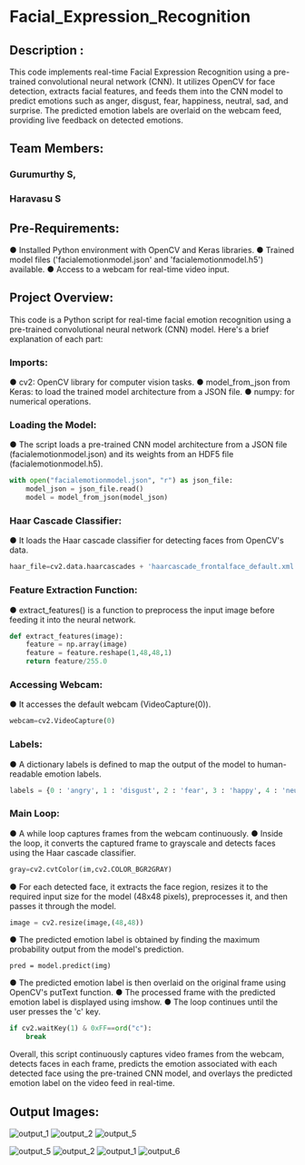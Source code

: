 # Facial_Expression_Recognition

## Description :
This code implements real-time Facial Expression Recognition using a pre-trained convolutional neural network (CNN). It utilizes OpenCV for face detection, extracts facial features, and feeds them into the CNN model to predict emotions such as anger, disgust, fear, happiness, neutral, sad, and surprise. The predicted emotion labels are overlaid on the webcam feed, providing live feedback on detected emotions.

## Team Members:
### Gurumurthy S,
### Haravasu S

## Pre-Requirements:

● Installed Python environment with OpenCV and Keras libraries.
● Trained model files ('facialemotionmodel.json' and 'facialemotionmodel.h5') available.
● Access to a webcam for real-time video input.

## Project Overview:

This code is a Python script for real-time facial emotion recognition using a pre-trained convolutional neural network (CNN) model.
Here's a brief explanation of each part:

### Imports:

● cv2: OpenCV library for computer vision tasks.
● model_from_json from Keras: to load the trained model architecture from a JSON file.
● numpy: for numerical operations.
  
### Loading the Model:

● The script loads a pre-trained CNN model architecture from a JSON file (facialemotionmodel.json) and its weights from an HDF5 file (facialemotionmodel.h5).
```python
with open("facialemotionmodel.json", "r") as json_file:
    model_json = json_file.read()
    model = model_from_json(model_json)
```

### Haar Cascade Classifier:

● It loads the Haar cascade classifier for detecting faces from OpenCV's data.
```python
haar_file=cv2.data.haarcascades + 'haarcascade_frontalface_default.xml'
```

### Feature Extraction Function:

● extract_features() is a function to preprocess the input image before feeding it into the neural network.

```python
def extract_features(image):
    feature = np.array(image)
    feature = feature.reshape(1,48,48,1)
    return feature/255.0
```

### Accessing Webcam:

● It accesses the default webcam (VideoCapture(0)).
```python
webcam=cv2.VideoCapture(0)
```

### Labels:

● A dictionary labels is defined to map the output of the model to human-readable emotion labels.
```python
labels = {0 : 'angry', 1 : 'disgust', 2 : 'fear', 3 : 'happy', 4 : 'neutral', 5 : 'sad', 6 : 'surprise'}
```

### Main Loop:

● A while loop captures frames from the webcam continuously.
● Inside the loop, it converts the captured frame to grayscale and detects faces using the Haar cascade classifier.
```python
gray=cv2.cvtColor(im,cv2.COLOR_BGR2GRAY)
```
● For each detected face, it extracts the face region, resizes it to the required input size for the model (48x48 pixels), preprocesses it, and then passes it through the model.
```python
image = cv2.resize(image,(48,48))
```
● The predicted emotion label is obtained by finding the maximum probability output from the model's prediction.
```pyton
pred = model.predict(img)
```
● The predicted emotion label is then overlaid on the original frame using OpenCV's putText function.
● The processed frame with the predicted emotion label is displayed using imshow.
● The loop continues until the user presses the 'c' key.
```python
if cv2.waitKey(1) & 0xFF==ord("c"):
    break
```
Overall, this script continuously captures video frames from the webcam, detects faces in each frame, predicts the emotion associated with each detected face using the pre-trained CNN model, and overlays the predicted emotion label on the video feed in real-time.

## Output Images:
![output_1](https://github.com/GURUMUR/Facial_Expression_Recognition/assets/144895197/a8169b0a-d625-4b8f-a8c3-20dbf0f87648)
![output_2](https://github.com/GURUMUR/Facial_Expression_Recognition/assets/144895197/80dcbac7-5a18-414e-8ad6-543191c95ef5)
![output_5](https://github.com/GURUMUR/Facial_Expression_Recognition/assets/144895197/512b5ec2-d9a8-4931-9ec4-d4ee854e7e09)

![output_5](https://github.com/GURUMUR/Facial_Expression_Recognition/assets/144895197/8bf72c62-0ed2-4204-ab82-e4a839db2e3b)
![output_2](https://github.com/GURUMUR/Facial_Expression_Recognition/assets/144895197/108df73f-1c6f-44be-820d-05308dccd8e0)
![output_1](https://github.com/GURUMUR/Facial_Expression_Recognition/assets/144895197/0e9371f8-16f4-43bb-88bf-6acab583e169)
![output_6](https://github.com/GURUMUR/Facial_Expression_Recognition/assets/144895197/cfbff3fb-f4bb-4042-9b16-47ae16d87ca7)

